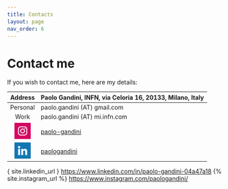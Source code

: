 ```yaml
---
title: Contacts
layout: page
nav_order: 6
---
```

# Contact me
If you wish to contact me, here are my details:

| Address  | Paolo Gandini, INFN, via Celoria 16, 20133, Milano, Italy |
| :----:   | :---- | 
| Personal | paolo.gandini (AT) gmail.com      |
| Work     | paolo.gandini (AT) mi.infn.com    |
|<img src="assets/icons/instagram_color.png" alt="Instagram" width="38"/> | [paolo-gandini](paolo) |
|<img src="assets/icons/linkedin_color.png" alt="Linkedin" width="38"/>   | [paologandini](paolo) |
{ site.linkedin_url }
https://www.linkedin.com/in/paolo-gandini-04a47a18
{% site.instagram_url %}
https://www.instagram.com/paologandini/
